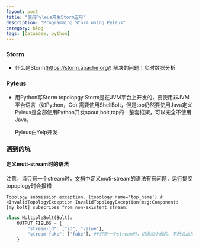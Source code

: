 ```yaml
---
layout: post
title: "使用Pyleus开发Storm应用"
description: "Programming Storm using Pyleus"
category: blog
tags: [Database, python]
---
```



### Storm

- 什么是Storm(https://storm.apache.org/)
  解决的问题：实时数据分析

### Pyleus

- 用Python写Storm topolopgy
  Storm是在JVM平台上开发的，要使用非JVM平台语言（如Python，Go),需要使用ShellBolt，但是top仍然要使用Java定义
  Pyleus是全部使用Python开发spout,bolt,top的一整套框架，可以完全不使用Java。

  Pyleus由Yelp开发


### 遇到的坑

#### 定义muti-stream时的语法

注意，当只有一个stream时，[文档](http://yelp.github.io/pyleus/grouping.html#groupings)中定义muti-stream的语法有有问题，运行提交topoplogy时会报错

    Topology submission exception. (topology name='top_name') #<InvalidTopologyException InvalidTopologyException(msg:Component: [my_bolt] subscribes from non-existent stream:

~~~python
class MultipleBolt(Bolt):
    OUTPUT_FIELDS = {
        "stream-id": ["id", "value"],
        "stream-fake": ["fake"], ##只有一个stream时，记得加个假的，不然会出错
    }
~~~
